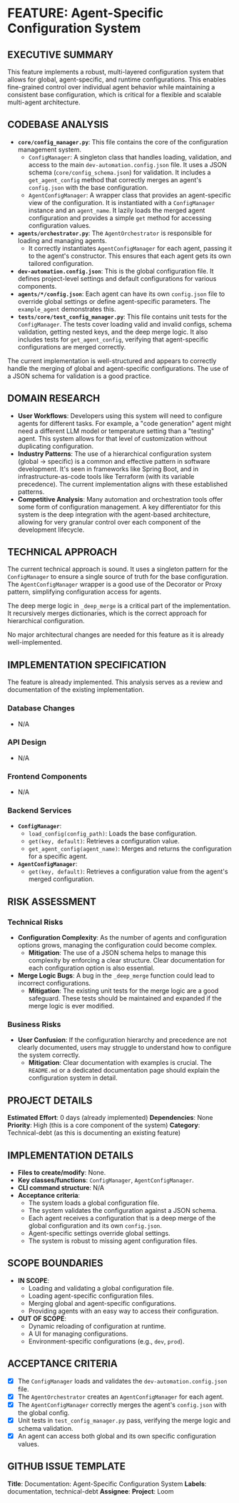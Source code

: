# FEATURE: Agent-Specific Configuration System

## EXECUTIVE SUMMARY
This feature implements a robust, multi-layered configuration system that allows for global, agent-specific, and runtime configurations. This enables fine-grained control over individual agent behavior while maintaining a consistent base configuration, which is critical for a flexible and scalable multi-agent architecture.

## CODEBASE ANALYSIS
- **`core/config_manager.py`**: This file contains the core of the configuration management system.
    - `ConfigManager`: A singleton class that handles loading, validation, and access to the main `dev-automation.config.json` file. It uses a JSON schema (`core/config_schema.json`) for validation. It includes a `get_agent_config` method that correctly merges an agent's `config.json` with the base configuration.
    - `AgentConfigManager`: A wrapper class that provides an agent-specific view of the configuration. It is instantiated with a `ConfigManager` instance and an `agent_name`. It lazily loads the merged agent configuration and provides a simple `get` method for accessing configuration values.
- **`agents/orchestrator.py`**: The `AgentOrchestrator` is responsible for loading and managing agents.
    - It correctly instantiates `AgentConfigManager` for each agent, passing it to the agent's constructor. This ensures that each agent gets its own tailored configuration.
- **`dev-automation.config.json`**: This is the global configuration file. It defines project-level settings and default configurations for various components.
- **`agents/*/config.json`**: Each agent can have its own `config.json` file to override global settings or define agent-specific parameters. The `example_agent` demonstrates this.
- **`tests/core/test_config_manager.py`**: This file contains unit tests for the `ConfigManager`. The tests cover loading valid and invalid configs, schema validation, getting nested keys, and the deep merge logic. It also includes tests for `get_agent_config`, verifying that agent-specific configurations are merged correctly.

The current implementation is well-structured and appears to correctly handle the merging of global and agent-specific configurations. The use of a JSON schema for validation is a good practice.

## DOMAIN RESEARCH
- **User Workflows**: Developers using this system will need to configure agents for different tasks. For example, a "code generation" agent might need a different LLM model or temperature setting than a "testing" agent. This system allows for that level of customization without duplicating configuration.
- **Industry Patterns**: The use of a hierarchical configuration system (global -> specific) is a common and effective pattern in software development. It's seen in frameworks like Spring Boot, and in infrastructure-as-code tools like Terraform (with its variable precedence). The current implementation aligns with these established patterns.
- **Competitive Analysis**: Many automation and orchestration tools offer some form of configuration management. A key differentiator for this system is the deep integration with the agent-based architecture, allowing for very granular control over each component of the development lifecycle.

## TECHNICAL APPROACH
The current technical approach is sound. It uses a singleton pattern for the `ConfigManager` to ensure a single source of truth for the base configuration. The `AgentConfigManager` wrapper is a good use of the Decorator or Proxy pattern, simplifying configuration access for agents.

The deep merge logic in `_deep_merge` is a critical part of the implementation. It recursively merges dictionaries, which is the correct approach for hierarchical configuration.

No major architectural changes are needed for this feature as it is already well-implemented.

## IMPLEMENTATION SPECIFICATION
The feature is already implemented. This analysis serves as a review and documentation of the existing implementation.

### Database Changes
- N/A

### API Design
- N/A

### Frontend Components
- N/A

### Backend Services
- **`ConfigManager`**:
    - `load_config(config_path)`: Loads the base configuration.
    - `get(key, default)`: Retrieves a configuration value.
    - `get_agent_config(agent_name)`: Merges and returns the configuration for a specific agent.
- **`AgentConfigManager`**:
    - `get(key, default)`: Retrieves a configuration value from the agent's merged configuration.

## RISK ASSESSMENT
### Technical Risks
- **Configuration Complexity**: As the number of agents and configuration options grows, managing the configuration could become complex.
    - **Mitigation**: The use of a JSON schema helps to manage this complexity by enforcing a clear structure. Clear documentation for each configuration option is also essential.
- **Merge Logic Bugs**: A bug in the `_deep_merge` function could lead to incorrect configurations.
    - **Mitigation**: The existing unit tests for the merge logic are a good safeguard. These tests should be maintained and expanded if the merge logic is ever modified.

### Business Risks
- **User Confusion**: If the configuration hierarchy and precedence are not clearly documented, users may struggle to understand how to configure the system correctly.
    - **Mitigation**: Clear documentation with examples is crucial. The `README.md` or a dedicated documentation page should explain the configuration system in detail.

## PROJECT DETAILS
**Estimated Effort**: 0 days (already implemented)
**Dependencies**: None
**Priority**: High (this is a core component of the system)
**Category**: Technical-debt (as this is documenting an existing feature)

## IMPLEMENTATION DETAILS
- **Files to create/modify**: None.
- **Key classes/functions**: `ConfigManager`, `AgentConfigManager`.
- **CLI command structure**: N/A
- **Acceptance criteria**:
    - The system loads a global configuration file.
    - The system validates the configuration against a JSON schema.
    - Each agent receives a configuration that is a deep merge of the global configuration and its own `config.json`.
    - Agent-specific settings override global settings.
    - The system is robust to missing agent configuration files.

## SCOPE BOUNDARIES
- **IN SCOPE**:
    - Loading and validating a global configuration file.
    - Loading agent-specific configuration files.
    - Merging global and agent-specific configurations.
    - Providing agents with an easy way to access their configuration.
- **OUT OF SCOPE**:
    - Dynamic reloading of configuration at runtime.
    - A UI for managing configurations.
    - Environment-specific configurations (e.g., `dev`, `prod`).

## ACCEPTANCE CRITERIA
- [x] The `ConfigManager` loads and validates the `dev-automation.config.json` file.
- [x] The `AgentOrchestrator` creates an `AgentConfigManager` for each agent.
- [x] The `AgentConfigManager` correctly merges the agent's `config.json` with the global config.
- [x] Unit tests in `test_config_manager.py` pass, verifying the merge logic and schema validation.
- [x] An agent can access both global and its own specific configuration values.

## GITHUB ISSUE TEMPLATE
**Title**: Documentation: Agent-Specific Configuration System
**Labels**: documentation, technical-debt
**Assignee**:
**Project**: Loom
